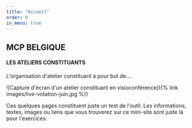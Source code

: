 ```yaml
---
title: "Accueil"
order: 0
in_menu: true
---
```

## MCP BELGIQUE
#### LES ATELIERS CONSTITUANTS
L'organisation d'atelier constituant à pour but de....

![Capture d'écran d'un atelier constituant en visioconférence]({% link images/live-votation-juin.jpg %})

Ces quelques pages constituent juste un test de l'outil. Les informations, textes, images ou liens que vous trouverez sur ce mini-site sont juste là pour l'exercices. 